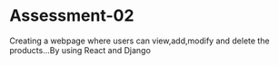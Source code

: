 # Assessment-02
Creating a webpage where users can view,add,modify and delete the products...By using React and Django
